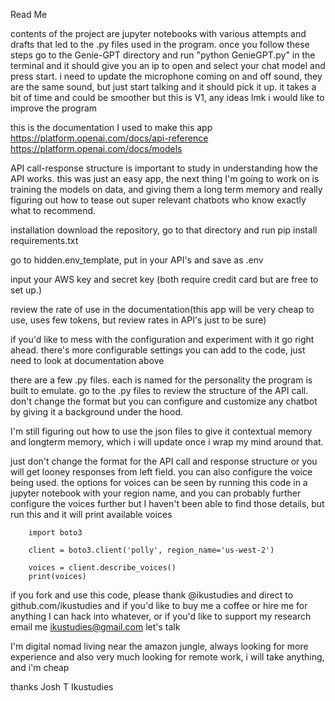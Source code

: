 Read Me

contents of the project are jupyter notebooks with various attempts and drafts that led to the .py files used in the program.  once you follow these steps go to the Genie-GPT directory and run "python GenieGPT.py" in the terminal and it should give you an ip to open and select your chat model and press start.  i need to update the microphone coming on and off sound, they are the same sound, but just start talking and it should pick it up.  it takes a bit of time and could be smoother but this is V1, any ideas lmk i would like to improve the program  


this is the documentation I used to make this app
https://platform.openai.com/docs/api-reference
https://platform.openai.com/docs/models

API call-response structure is important to study in understanding how the API works.  this was just an easy app, the next thing I'm going to work on is training the models on data, and giving them a long term memory and really figuring out how to tease out super relevant chatbots who know exactly what to recommend.

installation
download the repository, go to that directory and run pip install requirements.txt

go to hidden.env_template, put in your API's and save as .env

input your AWS key and secret key (both require credit card but are free to set up.)

review the rate of use in the documentation(this app will be very cheap to use, uses few tokens, but review rates in API's just to be sure)

if you'd like to mess with the configuration and experiment with it go right ahead.  there's more configurable settings you can add to the code, just need to look at documentation above


there are a few .py files.  each is named for the personality the program is built to emulate.
go to the .py files to review the structure of the API call.  don't change the format but
you can configure and customize any chatbot by giving it a background under the hood.

I'm still figuring out how to use the json files to give it contextual memory and longterm memory, which i will update once i wrap my mind around that.

just don't change the format for the API call and response structure or you will get looney responses from left field.
you can also configure the voice being used.  the options for voices can be seen by running this code in a jupyter notebook with your region name, and you can probably further configure the voices further but I haven't been able to find those details, but run this and it will print available voices

        import boto3

        client = boto3.client('polly', region_name='us-west-2')

        voices = client.describe_voices()
        print(voices)


if you fork and use this code, please thank @ikustudies and direct to github.com/ikustudies
and if you'd like to buy me a coffee or hire me for anything I can hack into whatever, or if you'd like to support my research
email me ikustudies@gmail.com let's talk

I'm digital nomad living near the amazon jungle, always looking for more experience and also very much looking for remote work, i will take anything, and i'm cheap

thanks
Josh T 
Ikustudies
